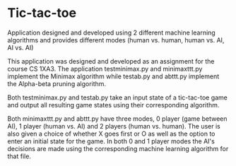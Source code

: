 # Tic-tac-toe
Application designed and developed using 2 different machine learning algorithms and provides different modes (human vs. human, human vs. AI, AI vs. AI)

This application was designed and developed as an assignment for the course CS 1XA3. The application testminimax.py and minimaxttt.py implement the Minimax algorithm while testab.py and abttt.py implement the Alpha-beta pruning algorithm. 

Both testminimax.py and testab.py take an input state of a tic-tac-toe game and output all resulting game states using their corresponding algorithm. 

Both minimaxttt.py and abttt.py have three modes, 0 player (game between AI), 1 player (human vs. AI) and 2 players (human vs. human). The user is also given a choice of whether X goes first or O as well as the option to enter an initial state for the game. In both 0 and 1 player modes the AI's decisions are made using the corresponding machine learning algorithm for that file.
